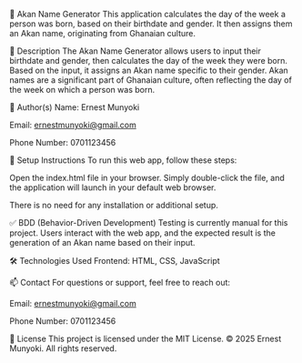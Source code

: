 📌 Akan Name Generator
This application calculates the day of the week a person was born, based on their birthdate and gender. It then assigns them an Akan name, originating from Ghanaian culture.

📖 Description
The Akan Name Generator allows users to input their birthdate and gender, then calculates the day of the week they were born. Based on the input, it assigns an Akan name specific to their gender. Akan names are a significant part of Ghanaian culture, often reflecting the day of the week on which a person was born.

👤 Author(s)
Name: Ernest Munyoki

Email: ernestmunyoki@gmail.com

Phone Number: 0701123456

🚀 Setup Instructions
To run this web app, follow these steps:

Open the index.html file in your browser.
Simply double-click the file, and the application will launch in your default web browser.

There is no need for any installation or additional setup.

✅ BDD (Behavior-Driven Development)
Testing is currently manual for this project. Users interact with the web app, and the expected result is the generation of an Akan name based on their input.

🛠 Technologies Used
Frontend: HTML, CSS, JavaScript

📫 Contact
For questions or support, feel free to reach out:

Email: ernestmunyoki@gmail.com

Phone Number: 0701123456

📄 License
This project is licensed under the MIT License.
© 2025 Ernest Munyoki. All rights reserved.

